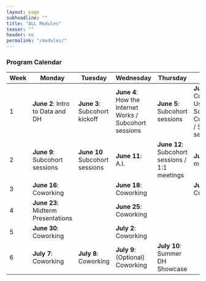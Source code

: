 ```yaml
---
layout: page
subheadline: ""
title: "ALL Modules"
teaser: ""
header: no
permalink: "/modules/"
---
```

### Program Calendar

| Week | Monday   | Tuesday | Wednesday | Thursday | Friday  |
|-------|----------|--------|------------|---------|-------------|
| 1 | **June 2**: Intro to Data and DH | **June 3**: Subcohort kickoff  | **June 4**: How the Internet Works / Subcohort sessions | **June 5**: Subcohort sessions | **June 9**: Copyright, Fair Use, and Scholarly Communications / Subcohort sessions |
| 2 | **June 9**: Subcohort sessions | **June 10** Subcohort sessions | **June 11**: A.I. | **June 12**: Subcohort sessions / 1:1 meetings | **June 13**: 1:1 meetings                                            |
| 3 | **June 16**: Coworking |  |**June 18**: Coworking | | **June 20**: Coworking                                           |
| 4 | **June 23**: Midterm Presentations |  | **June 25**: Coworking |  |                                         |
| 5 | **June 30**: Coworking |  | **July 2**: Coworking | |                                         |
| 6 | **July 7**: Coworking | **July 8**: Coworking | **July 9**: (Optional) Coworking | **July 10**: Summer DH Showcase |   
